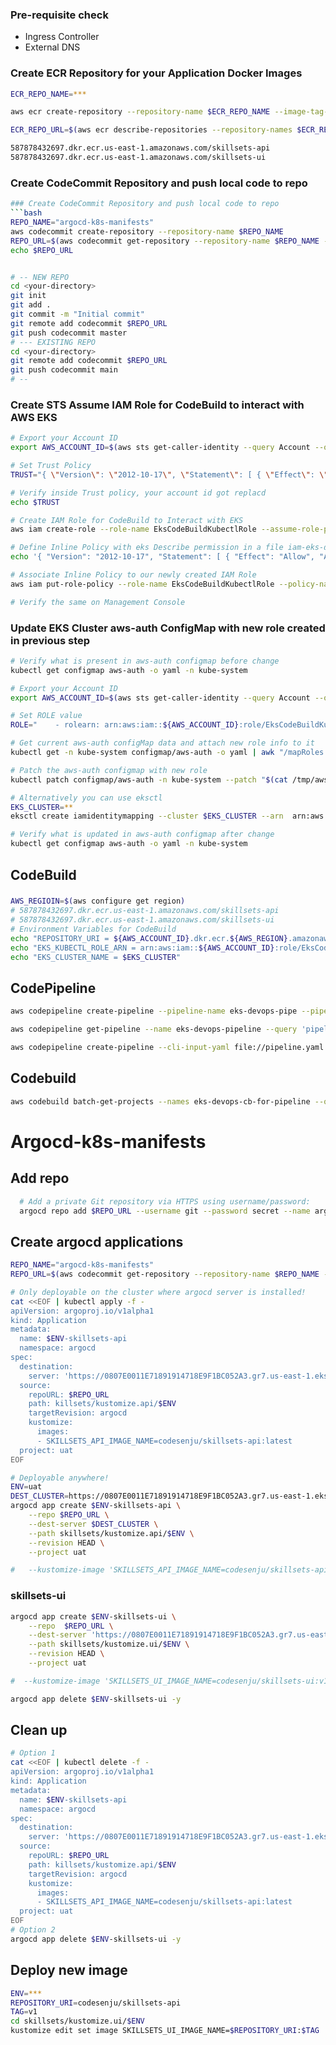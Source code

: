 ### Pre-requisite check
- Ingress Controller
- External DNS

### Create ECR Repository for your Application Docker Images
```bash
ECR_REPO_NAME=***

aws ecr create-repository --repository-name $ECR_REPO_NAME --image-tag-mutability IMMUTABLE --image-scanning-configuration scanOnPush=true

ECR_REPO_URL=$(aws ecr describe-repositories --repository-names $ECR_REPO_NAME --query 'repositories[0].repositoryUri' --output text)

587878432697.dkr.ecr.us-east-1.amazonaws.com/skillsets-api
587878432697.dkr.ecr.us-east-1.amazonaws.com/skillsets-ui
```

### Create CodeCommit Repository and push local code to repo
```bash
### Create CodeCommit Repository and push local code to repo
```bash
REPO_NAME="argocd-k8s-manifests"
aws codecommit create-repository --repository-name $REPO_NAME
REPO_URL=$(aws codecommit get-repository --repository-name $REPO_NAME --query 'repositoryMetadata.cloneUrlHttp' --output text)
echo $REPO_URL


# -- NEW REPO
cd <your-directory>
git init
git add .
git commit -m "Initial commit"
git remote add codecommit $REPO_URL
git push codecommit master
# --- EXISTING REPO
cd <your-directory>
git remote add codecommit $REPO_URL
git push codecommit main
# --
```
### Create STS Assume IAM Role for CodeBuild to interact with AWS EKS
```bash
# Export your Account ID
export AWS_ACCOUNT_ID=$(aws sts get-caller-identity --query Account --output text)

# Set Trust Policy
TRUST="{ \"Version\": \"2012-10-17\", \"Statement\": [ { \"Effect\": \"Allow\", \"Principal\": { \"AWS\": \"arn:aws:iam::${AWS_ACCOUNT_ID}:root\" }, \"Action\": \"sts:AssumeRole\" } ] }"

# Verify inside Trust policy, your account id got replacd
echo $TRUST

# Create IAM Role for CodeBuild to Interact with EKS
aws iam create-role --role-name EksCodeBuildKubectlRole --assume-role-policy-document "$TRUST" --output text --query 'Role.Arn's

# Define Inline Policy with eks Describe permission in a file iam-eks-describe-policy
echo '{ "Version": "2012-10-17", "Statement": [ { "Effect": "Allow", "Action": "eks:Describe*", "Resource": "*" } ] }' > /tmp/iam-eks-describe-policy

# Associate Inline Policy to our newly created IAM Role
aws iam put-role-policy --role-name EksCodeBuildKubectlRole --policy-name eks-describe --policy-document file:///tmp/iam-eks-describe-policy

# Verify the same on Management Console
```

### Update EKS Cluster aws-auth ConfigMap with new role created in previous step
```bash
# Verify what is present in aws-auth configmap before change
kubectl get configmap aws-auth -o yaml -n kube-system

# Export your Account ID
export AWS_ACCOUNT_ID=$(aws sts get-caller-identity --query Account --output text)

# Set ROLE value
ROLE="    - rolearn: arn:aws:iam::${AWS_ACCOUNT_ID}:role/EksCodeBuildKubectlRole\n      username: build\n      groups:\n        - system:masters"

# Get current aws-auth configMap data and attach new role info to it
kubectl get -n kube-system configmap/aws-auth -o yaml | awk "/mapRoles: \|/{print;print \"$ROLE\";next}1" > /tmp/aws-auth-patch.yml

# Patch the aws-auth configmap with new role
kubectl patch configmap/aws-auth -n kube-system --patch "$(cat /tmp/aws-auth-patch.yml)"

# Alternatively you can use eksctl
EKS_CLUSTER=**
eksctl create iamidentitymapping --cluster $EKS_CLUSTER --arn  arn:aws:iam::${AWS_ACCOUNT_ID}:role/EksCodeBuildKubectlRole --username build --group system:masters

# Verify what is updated in aws-auth configmap after change
kubectl get configmap aws-auth -o yaml -n kube-system
```

## CodeBuild

###
```bash
AWS_REGIOIN=$(aws configure get region)
# 587878432697.dkr.ecr.us-east-1.amazonaws.com/skillsets-api
# 587878432697.dkr.ecr.us-east-1.amazonaws.com/skillsets-ui
# Environment Variables for CodeBuild
echo "REPOSITORY_URI = ${AWS_ACCOUNT_ID}.dkr.ecr.${AWS_REGION}.amazonaws.com/skillsets"
echo "EKS_KUBECTL_ROLE_ARN = arn:aws:iam::${AWS_ACCOUNT_ID}:role/EksCodeBuildKubectlRole"
echo "EKS_CLUSTER_NAME = $EKS_CLUSTER"
```

## CodePipeline
```bash
aws codepipeline create-pipeline --pipeline-name eks-devops-pipe --pipeline file://pipeline.json
```

```bash
aws codepipeline get-pipeline --name eks-devops-pipeline --query 'pipeline' --output yaml > pipeline.yaml

aws codepipeline create-pipeline --cli-input-yaml file://pipeline.yaml
```

## Codebuild
```bash
aws codebuild batch-get-projects --names eks-devops-cb-for-pipeline --query 'projects[0]' --output yaml > project.yaml
```

# Argocd-k8s-manifests

## Add repo
```bash
  # Add a private Git repository via HTTPS using username/password:
  argocd repo add $REPO_URL --username git --password secret --name argocd-k8s-manifests
```
## Create argocd applications
```bash
REPO_NAME="argocd-k8s-manifests"
REPO_URL=$(aws codecommit get-repository --repository-name $REPO_NAME --query 'repositoryMetadata.cloneUrlHttp' --output text)
```
```bash
# Only deployable on the cluster where argocd server is installed!
cat <<EOF | kubectl apply -f -
apiVersion: argoproj.io/v1alpha1
kind: Application
metadata:
  name: $ENV-skillsets-api
  namespace: argocd
spec:
  destination:
    server: 'https://0807E0011E71891914718E9F1BC052A3.gr7.us-east-1.eks.amazonaws.com'
  source:
    repoURL: $REPO_URL
    path: killsets/kustomize.api/$ENV
    targetRevision: argocd
    kustomize:
      images:
      - SKILLSETS_API_IMAGE_NAME=codesenju/skillsets-api:latest
  project: uat
EOF

# Deployable anywhere!
ENV=uat
DEST_CLUSTER=https://0807E0011E71891914718E9F1BC052A3.gr7.us-east-1.eks.amazonaws.com
argocd app create $ENV-skillsets-api \
    --repo $REPO_URL \
    --dest-server $DEST_CLUSTER \
    --path skillsets/kustomize.api/$ENV \
    --revision HEAD \
    --project uat

#   --kustomize-image 'SKILLSETS_API_IMAGE_NAME=codesenju/skillsets-api:latest'

```
### skillsets-ui
```bash
argocd app create $ENV-skillsets-ui \
    --repo  $REPO_URL \
    --dest-server 'https://0807E0011E71891914718E9F1BC052A3.gr7.us-east-1.eks.amazonaws.com' \
    --path skillsets/kustomize.ui/$ENV \
    --revision HEAD \
    --project uat

#  --kustomize-image 'SKILLSETS_UI_IMAGE_NAME=codesenju/skillsets-ui:v1'

argocd app delete $ENV-skillsets-ui -y
```
## Clean up
```bash
# Option 1
cat <<EOF | kubectl delete -f -
apiVersion: argoproj.io/v1alpha1
kind: Application
metadata:
  name: $ENV-skillsets-api
  namespace: argocd
spec:
  destination:
    server: 'https://0807E0011E71891914718E9F1BC052A3.gr7.us-east-1.eks.amazonaws.com'
  source:
    repoURL: $REPO_URL
    path: killsets/kustomize.api/$ENV
    targetRevision: argocd
    kustomize:
      images:
      - SKILLSETS_API_IMAGE_NAME=codesenju/skillsets-api:latest
  project: uat
EOF
# Option 2
argocd app delete $ENV-skillsets-ui -y
```

## Deploy new image
```bash
ENV=***
REPOSITORY_URI=codesenju/skillsets-api
TAG=v1
cd skillsets/kustomize.ui/$ENV
kustomize edit set image SKILLSETS_UI_IMAGE_NAME=$REPOSITORY_URI:$TAG
```